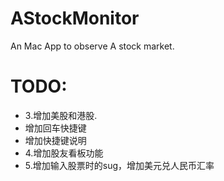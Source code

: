 # AStockMonitor
An Mac App to observe A stock market.

# TODO:
*	3.增加美股和港股.
*	增加回车快捷键
*	增加快捷键说明
*	4.增加股友看板功能
*	5.增加输入股票时的sug，增加美元兑人民币汇率
